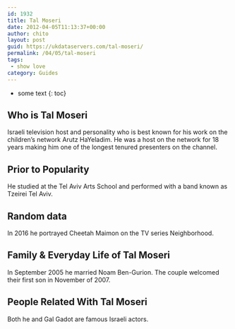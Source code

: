 ```yaml
---
id: 1932
title: Tal Moseri
date: 2012-04-05T11:13:37+00:00
author: chito
layout: post
guid: https://ukdataservers.com/tal-moseri/
permalink: /04/05/tal-moseri
tags:
 - show love
category: Guides
---
```


* some text
{: toc}
          
          
## Who is  Tal Moseri
                  
                  
                  
Israeli television host and personality who is best known for his work on the children&#8217;s network Arutz HaYeladim. He was a host on the network for 18 years making him one of the longest tenured presenters on the channel. 
                  
                
                
                
## Prior to Popularity 
                  
                  
                  
He studied at the Tel Aviv Arts School and performed with a band known as Tzeirei Tel Aviv. 
                  
                
                
                
## Random data 
                  
                  
                  
In 2016 he portrayed Cheetah Maimon on the TV series Neighborhood. 
                  
                
                
                
## Family & Everyday Life of Tal Moseri
                  
                  
                  
In September 2005 he married Noam Ben-Gurion. The couple welcomed their first son in November of 2007. 
                  
                
                
                
## People Related With  Tal Moseri
                  
                  
                  
Both he and Gal Gadot are famous Israeli actors. 
                  
                
              
            
          
          
          
    
    
  
